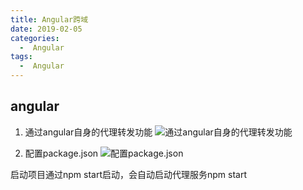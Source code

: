 ```yaml
---
title: Angular跨域
date: 2019-02-05
categories:
  -  Angular 
tags:
  -  Angular
---
```

## angular
1. 通过angular自身的代理转发功能
![通过angular自身的代理转发功能](https://img-blog.csdn.net/20171207232613775?watermark/2/text/aHR0cDovL2Jsb2cuY3Nkbi5uZXQveGYxMTk1NzE4MDY3/font/5a6L5L2T/fontsize/400/fill/I0JBQkFCMA==/dissolve/70/gravity/SouthEast)

2. 配置package.json 
![配置package.json ](https://img-blog.csdn.net/20171207232709242?watermark/2/text/aHR0cDovL2Jsb2cuY3Nkbi5uZXQveGYxMTk1NzE4MDY3/font/5a6L5L2T/fontsize/400/fill/I0JBQkFCMA==/dissolve/70/gravity/SouthEast)

启动项目通过npm start启动，会自动启动代理服务npm start